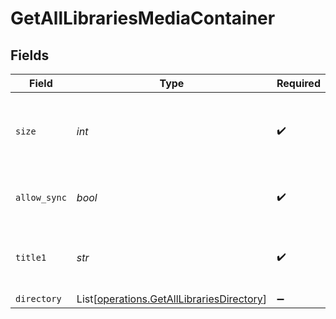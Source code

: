 # GetAllLibrariesMediaContainer


## Fields

| Field                                                                                            | Type                                                                                             | Required                                                                                         | Description                                                                                      | Example                                                                                          |
| ------------------------------------------------------------------------------------------------ | ------------------------------------------------------------------------------------------------ | ------------------------------------------------------------------------------------------------ | ------------------------------------------------------------------------------------------------ | ------------------------------------------------------------------------------------------------ |
| `size`                                                                                           | *int*                                                                                            | :heavy_check_mark:                                                                               | Number of media items returned in this response.                                                 | 50                                                                                               |
| `allow_sync`                                                                                     | *bool*                                                                                           | :heavy_check_mark:                                                                               | Indicates whether syncing is allowed.                                                            | false                                                                                            |
| `title1`                                                                                         | *str*                                                                                            | :heavy_check_mark:                                                                               | The primary title of the media container.                                                        | TV Series                                                                                        |
| `directory`                                                                                      | List[[operations.GetAllLibrariesDirectory](../../models/operations/getalllibrariesdirectory.md)] | :heavy_minus_sign:                                                                               | N/A                                                                                              |                                                                                                  |